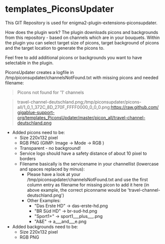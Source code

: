 templates_PiconsUpdater
=============================

This GIT Repository is used for enigma2-plugin-extensions-piconsupdater.

How does the plugin work?
The plugin downloads picons and backgrounds from this repository - based on channels which are in your bouquets.
Within the plugin you can select target size of picons, target background of picons and the target location to generate the picons to.

Feel free to add additional picons or backgrounds you want to have selectable in the plugin.

PiconsUpdater creates a logfile in /tmp/piconsupdater/channelsNotFound.txt with missing picons and needed filename:

>Picons not found for '1' channels

>travel-channel-deutschland.png;/tmp/piconsupdater/picons-all/1_0_1_372C_8D_270F_FFFF0000_0_0_0.png;https://raw.github.com/gigablue-support-org/templates_PiconsUpdater/master/picon_all/travel-channel-deutschland.png

* Added picons need to be:
  * Size 220x132 pixel
  * RGB PNG (GIMP: Image -> Mode -> RGB )
  * Transparent - no background!
  * Service logo should have a safety distance of about 10 pixel to borders
  * Filename basically is the servicename in your channellist (lowercase and spaces replaced by minus):
    * Please have a look at your /tmp/piconsupdater/channelsNotFound.txt and use the first column entry as filename for missing picon to add it here (in above example, the correct piconname would be 'travel-channel-deutschland.png')
    * Other Examples:
    	 * "Das Erste HD" -> das-erste-hd.png
    	 * "BR Süd HD" -> br-sud-hd.png
    	 * "Sport1+" -> sport1___plus___.png
    	 * "A&E" -> a___and___e.png
* Added backgrounds need to be:
  * Size 220x132 pixel
  * RGB PNG
